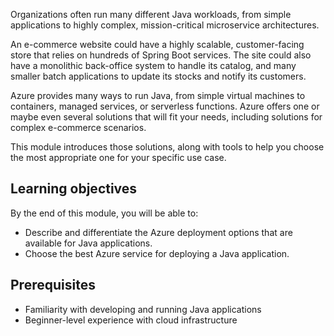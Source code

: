 Organizations often run many different Java workloads, from simple applications to highly complex, mission-critical microservice architectures.

An e-commerce website could have a highly scalable, customer-facing store that relies on hundreds of Spring Boot services. The site could also have a monolithic back-office system to handle its catalog, and many smaller batch applications to update its stocks and notify its customers.

Azure provides many ways to run Java, from simple virtual machines to containers, managed services, or serverless functions. Azure offers one or maybe even several solutions that will fit your needs, including solutions for complex e-commerce scenarios. 

This module introduces those solutions, along with tools to help you choose the most appropriate one for your specific use case.

## Learning objectives

By the end of this module, you will be able to:

- Describe and differentiate the Azure deployment options that are available for Java applications.
- Choose the best Azure service for deploying a Java application.

## Prerequisites

- Familiarity with developing and running Java applications
- Beginner-level experience with cloud infrastructure
